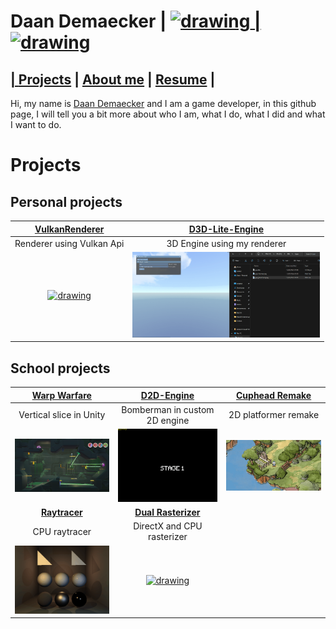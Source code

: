 # Daan Demaecker | <a href="https://www.linkedin.com/in/daan-demaecker-3737b0265/"><img src="https://content.linkedin.com/content/dam/me/business/en-us/amp/brand-site/v2/bg/LI-Bug.svg.original.svg" alt="drawing" width="25"/> | <a href="https://github.com/DaanDemaecker"><img src="https://github.githubassets.com/assets/GitHub-Mark-ea2971cee799.png" alt="drawing" width="25"/>

## | [Projects](#Projects)  |    [About me](AboutMe.md)  |    [Resume](Content/DaanDemaeckerCV.pdf) |
Hi, my name is [Daan Demaecker](AboutMe.md) and I am a game developer, in this github page, I will tell you a bit more about who I am, what I do, what I did and what I want to do.  

# Projects

## Personal projects

|[**VulkanRenderer**](Projects/VulkanRenderer.md)|[**D3D-Lite-Engine**](Projects/D3D-Lite-Engine.md)|
|:----------------------------------------:|:----------------------------------------:|
| Renderer using Vulkan Api | 3D Engine using my renderer |
|<a href="https://daandemaecker.github.io/Projects/VulkanRenderer.html"><img src="Content/VulkanRenderer3D.gif" alt="drawing" width="300"/>|<a href="https://daandemaecker.github.io/Projects/D3D-Lite-Engine.html"><img src="Content/D3D-Lite-Engine.gif" alt="drawing" width="300"/>|


## School projects

|[**Warp Warfare**](Projects/WarpWarfare.md)|[**D2D-Engine**](Projects/D2D-Engine.md)|[**Cuphead Remake**](Projects/CupheadRemake)|
|:----------------------------------------:|:----------------------------------------:|:----------------------------------------:|
| Vertical slice in Unity| Bomberman in custom 2D engine | 2D platformer remake |
|<a href="https://daandemaecker.github.io/Projects/WarpWarfare.html"><img src="Content/WarpWarfare.png" alt="drawing" width="300"/>|<a href="https://daandemaecker.github.io/Projects/D2D-Engine.html"><img src="Content/Bomberman.gif" alt="drawing" width="300"/>|<a href="https://daandemaecker.github.io/Projects/CupheadRemake.html"><img src="Content/Cuphead.gif" alt="drawing" width="300"/>|
|[**Raytracer**](Projects/SoftwareRayTracer.md)|[**Dual Rasterizer**](Projects/DualRasterizer.md)|
| CPU raytracer | DirectX and CPU rasterizer |
|<a href="https://daandemaecker.github.io/Projects/WarpWarfare.html"><img src="Content/RayTracer.gif" alt="drawing" width="300"/>|<a href="https://daandemaecker.github.io/Projects/DualRasterizer.html"><img src="Content/DualRasterizer.gif" alt="drawing" width="300"/>|

